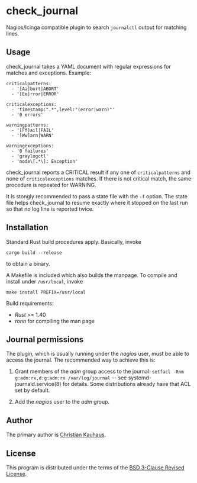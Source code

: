 # check_journal

Nagios/Icinga compatible plugin to search `journalctl` output for matching lines.


## Usage

check_journal takes a YAML document with regular expressions for matches and
exceptions. Example:

```
criticalpatterns:
  - '[Aa]bort|ABORT'
  - '[Ee]rror|ERROR'

criticalexceptions:
  - 'timestamp:".*",level:"(error|warn)"'
  - '0 errors'

warningpatterns:
  - '[Ff]ail|FAIL'
  - '[Ww]arn|WARN'

warningexceptions:
  - '0 failures'
  - 'graylogctl'
  - 'node\[.*\]: Exception'
```

check_journal reports a CRITICAL result if any one of `criticalpatterns` and
none of `criticalexceptions` matches. If there is not critical match, the same
procedure is repeated for WARNING.

It is stongly recommended to pass a state file with the `-f` option. The state
file helps check_journal to resume exactly where it stopped on the last run so
that no log line is reported twice.


## Installation

Standard Rust build procedures apply. Basically, invoke
```
cargo build --release
```
to obtain a binary.

A Makefile is included which also builds the manpage. To compile and install
under `/usr/local`, invoke
```
make install PREFIX=/usr/local
```

Build requirements:

* *Rust* >= 1.40
* *ronn* for compiling the man page


## Journal permissions

The plugin, which is usually running under the *nagios* user, must be able to
access the journal. The recommended way to achieve this is:

1. Grant members of the *adm* group access to the journal:
      `setfacl -Rnm g:adm:rx,d:g:adm:rx /var/log/journal` -- see
      systemd-journald.service(8) for details. Some distributions already have
      that ACL set by default.

2. Add the *nagios* user to the *adm* group.


## Author

The primary author is [Christian Kauhaus](mailto:kc@flyingcircus.io).


## License

This program is distributed under the terms of the [BSD 3-Clause Revised
License](https://opensource.org/licenses/BSD-3-Clause).
